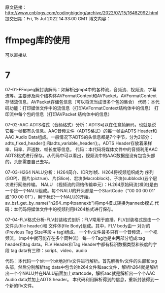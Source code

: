 原文链接：http://www.cnblogs.com/codingbigdog/archive/2022/07/15/16482992.html
提交日期：Fri, 15 Jul 2022 14:33:00 GMT
博文内容：
# ffmpeg库的使用
可以直接从

# 7
07-01-FFmpeg解封装解码：如解析出mp4中的各种流，音频流、视频流、字幕流等。主要涉及两个结构体AVFormatContext和AVPacket。AVFormatContext存储流信息，AVPacket存储包信息（可以将流当成很多个包的集合）
代码：本代码功能：打印媒体文件中的流信息（打印AVFormatContext结构体中的信息）
               打印流中每个包的信息（打印AVPacket 结构体中的信息）

07-02-AAC ADTS格式（音频格式）分析：ADTS可以在任意帧解码，也就是说它每⼀帧都有头信息。AAC⾳频⽂件（ADTS格式）的每⼀帧由ADTS Header和AAC Audio Data组成。⼀般情况下ADTS的头信息都是7个字节，分为2部分： adts_fixed_header();和adts_variable_header();。ADTS Header存放着采样率、码率、声道数、帧长度等信息。
代码：本代码将媒体文件中的音频利用AAC ADTS格式进行保存。从代码中可以看出，视频流中的AAC数据是没有包含头部的，头部需要自己去写。

07-03-H264 NALU分析：H264简介、IDR为I帧、H264将视频组织成为 序列(GOP)、图⽚(pictrue)、⽚(Slice)、宏块(Macroblock)、⼦块(subblock)五个层次进行网络传输。
NALU （视频流的网络传输单元）：H.264原始码流(裸流)是由⼀个接⼀个NALU组成。每个NALU的开头都是一个StartCode（"00 00 00 01" 或"00 00 01"），用于标识一个NALU的开始。
av_bsf_get_by_name("h264_mp4toannexb")将mp4模式转换为annexb模式
代码：本代码将媒体文件中的视频利用H264格式进行保存。

07-04-FLV格式分析-FLV封装格式剖析：FLV常用于直播。FLV封装格式是由⼀个⽂件头(file header)和 ⽂件体(file Body)组成。其中，FLV body由⼀ 对对的(Previous Tag Size字段 + tag)组成。
⼀个flv⽂件最多只有⼀个⾳频流，⼀个视频流。（mp4中就可能存在多个同种流）
每⼀个Tag也是由两部分组成:tag header和tag data。FLV Header和Tag Header中都有标识数据类型和长度的字段
tag data有三种：script、video、audio

代码：本代码一个bit一个bit地对flv文件进行解析。首先解析flv文件的头部和tag头部，然后分别解析tag data中包含的h264文件和aac文件，解析h264就是解析出一个个NALU并在NALU前面加上startcode，解析aac就是解析出一个个AAC Audio data并加上ADTS header。
本代码利用解析得到的信息，重新封装得到一个新的flv文件。
